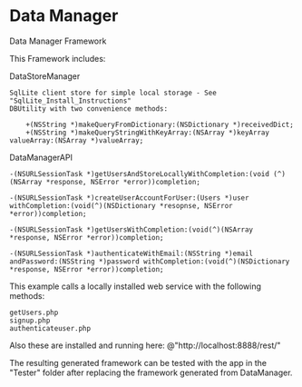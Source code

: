 # Data Manager
Data Manager Framework

This Framework includes:

DataStoreManager

    SqlLite client store for simple local storage - See "SqlLite_Install_Instructions"
    DBUtility with two convenience methods:

        +(NSString *)makeQueryFromDictionary:(NSDictionary *)receivedDict;
        +(NSString *)makeQueryStringWithKeyArray:(NSArray *)keyArray valueArray:(NSArray *)valueArray;

DataManagerAPI
    
    -(NSURLSessionTask *)getUsersAndStoreLocallyWithCompletion:(void (^)(NSArray *response, NSError *error))completion;

    -(NSURLSessionTask *)createUserAccountForUser:(Users *)user withCompletion:(void(^)(NSDictionary *resopnse, NSError *error))completion;

    -(NSURLSessionTask *)getUsersWithCompletion:(void(^)(NSArray *response, NSError *error))completion;

    -(NSURLSessionTask *)authenticateWithEmail:(NSString *)email andPassword:(NSString *)password withCompletion:(void(^)(NSDictionary *response, NSError *error))completion;

This example calls a locally installed web service with the following methods:

    getUsers.php
    signup.php
    authenticateuser.php

Also these are installed and running here:  @"http://localhost:8888/rest/"


The resulting generated framework can be tested with the app in the "Tester" folder after replacing the framework generated from DataManager.
